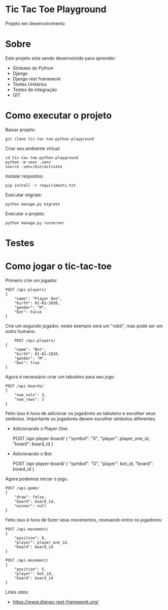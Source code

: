 # Tic Tac Toe Playground 

Projeto em desenvolvimento 

# Sobre

Este projeto esta sendo desenvolvido para aprender:

- Sintaxes do Python
- Django
- Django rest framework
- Testes Unitários
- Testes de integração
- GIT

 # Como executar o projeto 
  
 Baixar projeto:

	git clone tic-tac-toe-python-playground

Criar seu ambiente virtual:
	
	cd tic-tac-toe-python-playground 
	python -m venv .venv 
	source .venv/bin/activate

Instalar requisitos: 
	
	pip install -r requiriments.txt

Executar migrate: 
	
	python manage.py migrate

Executar o projeto: 
	
	python manage.py runserver
	
# Testes

# Como jogar o tic-tac-toe 

Primeiro crie um jogador 

    POST /api-players/
    {
        "name": "Player One",
        "birth": 01-01-2020,
        "gender": "M",
        "bot": False
    }
 
Crie um segundo jogador, neste exemplo será um "robô", mas pode ser um outro humano.

        POST /api-players/
    {
        "name": "Bot",
        "birth": 01-01-2020,
        "gender": "M",
        "bot": True
    }
    
Agora é necessário criar um tabuleiro para seu jogo. 

    POST /api-boards/
    {
        "num_cols": 3,
        "num_rows": 3
    }

Feito isso é hora de adicionar os jogadores ao tabuleiro e escolher seus simbolos. Importante os jogadores devem escolher simbolos diferentes. 

- Adicionando o Player One: 


    POST /api-player-board/
    {
        "symbol": "X",
        "player": player_one_id,
        "board": board_id
    }

- Adicionando o Bot: 


    POST /api-player-board/
    {
        "symbol": "O",
        "player": bot_id,
        "board": board_id
    }

Agora podemos iniciar o jogo. 


    POST /api-game/
    {
        "draw": false,
        "board": board_id,
        "winner": null
    }
    
Feito isso é hora de fazer seus movimentos, revesando entre os jogadores:  

    POST /api-movement/
    {
        "position": 0,
        "player": player_one_id,
        "board": board_id
    }
    
    POST /api-movement/
    {
        "position": 5,
        "player": bot_id,
        "board": board_id
    }
          
    
Links uteis:

- https://www.django-rest-framework.org/ 


